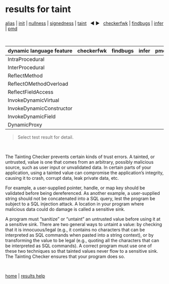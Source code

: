 # results for taint

[alias](https://github.com/michaelemery/staticanalysis/blob/master/results/alias/README.md) | [init](https://github.com/michaelemery/staticanalysis/blob/master/results/init/README.md) | [nullness](https://github.com/michaelemery/staticanalysis/blob/master/results/nullness/README.md) | [signedness](https://github.com/michaelemery/staticanalysis/blob/master/results/signedness/README.md) | [taint](https://github.com/michaelemery/staticanalysis/blob/master/results/taint/README.md) &nbsp; &#x25c0; &#x25b6; &nbsp; [checkerfwk](https://github.com/michaelemery/staticanalysis/blob/master/results/tool/checkerframework.md) | [findbugs](https://github.com/michaelemery/staticanalysis/blob/master/results/tool/findbugs.md) | [infer](https://github.com/michaelemery/staticanalysis/blob/master/results/tool/infer.md) | [pmd](https://github.com/michaelemery/staticanalysis/blob/master/results/tool/pmd.md)

<br>

| dynamic language feature | checkerfwk | findbugs | infer | pmd | 
| --- | :---: | :---: | :---: | :---: |
| IntraProcedural | [](https://github.com/michaelemery/staticanalysis/blob/master/results/taint/checkerframework.md#IntraProcedural) | [](https://github.com/michaelemery/staticanalysis/blob/master/results/taint/findbugs.md#IntraProcedural) | [](https://github.com/michaelemery/staticanalysis/blob/master/results/taint/infer.md#IntraProcedural) | [](https://github.com/michaelemery/staticanalysis/blob/master/results/taint/pmd.md#IntraProcedural) |
| InterProcedural | [](https://github.com/michaelemery/staticanalysis/blob/master/results/taint/checkerframework.md#InterProcedural) | [](https://github.com/michaelemery/staticanalysis/blob/master/results/taint/findbugs.md#InterProcedural) | [](https://github.com/michaelemery/staticanalysis/blob/master/results/taint/infer.md#InterProcedural) | [](https://github.com/michaelemery/staticanalysis/blob/master/results/taint/pmd.md#InterProcedural) |
| ReflectMethod | [](https://github.com/michaelemery/staticanalysis/blob/master/results/taint/checkerframework.md#ReflectMethod) | [](https://github.com/michaelemery/staticanalysis/blob/master/results/taint/findbugs.md#ReflectMethod) | [](https://github.com/michaelemery/staticanalysis/blob/master/results/taint/infer.md#ReflectMethod) | [](https://github.com/michaelemery/staticanalysis/blob/master/results/taint/pmd.md#ReflectMethod) |
| ReflectOMethodOverload | [](https://github.com/michaelemery/staticanalysis/blob/master/results/taint/checkerframework.md#ReflectOMethodOverload) | [](https://github.com/michaelemery/staticanalysis/blob/master/results/taint/findbugs.md#ReflectOMethodOverload) | [](https://github.com/michaelemery/staticanalysis/blob/master/results/taint/infer.md#ReflectOMethodOverload) | [](https://github.com/michaelemery/staticanalysis/blob/master/results/taint/pmd.md#ReflectOMethodOverload) |
| ReflectFieldAccess | [](https://github.com/michaelemery/staticanalysis/blob/master/results/taint/checkerframework.md#ReflectFieldAccess) | [](https://github.com/michaelemery/staticanalysis/blob/master/results/taint/findbugs.md#ReflectFieldAccess) | [](https://github.com/michaelemery/staticanalysis/blob/master/results/taint/infer.md#ReflectFieldAccess) | [](https://github.com/michaelemery/staticanalysis/blob/master/results/taint/pmd.md#ReflectFieldAccess) |
| InvokeDynamicVirtual | [](https://github.com/michaelemery/staticanalysis/blob/master/results/taint/checkerframework.md#InvokeDynamicVirtual) | [](https://github.com/michaelemery/staticanalysis/blob/master/results/taint/findbugs.md#InvokeDynamicVirtual) | [](https://github.com/michaelemery/staticanalysis/blob/master/results/taint/infer.md#InvokeDynamicVirtual) | [](https://github.com/michaelemery/staticanalysis/blob/master/results/taint/pmd.md#InvokeDynamicVirtual) |
| InvokeDynamicConstructor | [](https://github.com/michaelemery/staticanalysis/blob/master/results/taint/checkerframework.md#InvokeDynamicConstructor) | [](https://github.com/michaelemery/staticanalysis/blob/master/results/taint/findbugs.md#InvokeDynamicConstructor) | [](https://github.com/michaelemery/staticanalysis/blob/master/results/taint/infer.md#InvokeDynamicConstructor) | [](https://github.com/michaelemery/staticanalysis/blob/master/results/taint/pmd.md#InvokeDynamicConstructor) |
| InvokeDynamicField | [](https://github.com/michaelemery/staticanalysis/blob/master/results/taint/checkerframework.md#InvokeDynamicField) | [](https://github.com/michaelemery/staticanalysis/blob/master/results/taint/findbugs.md#InvokeDynamicField) | [](https://github.com/michaelemery/staticanalysis/blob/master/results/taint/infer.md#InvokeDynamicField) | [](https://github.com/michaelemery/staticanalysis/blob/master/results/taint/pmd.md#InvokeDynamicField) |
| DynamicProxy | [](https://github.com/michaelemery/staticanalysis/blob/master/results/taint/checkerframework.md#DynamicProxy) | [](https://github.com/michaelemery/staticanalysis/blob/master/results/taint/findbugs.md#DynamicProxy) | [](https://github.com/michaelemery/staticanalysis/blob/master/results/taint/infer.md#DynamicProxy) | [](https://github.com/michaelemery/staticanalysis/blob/master/results/taint/pmd.md#DynamicProxy) |

> Select test result for detail.

<br>

The Tainting Checker prevents certain kinds of trust errors. A tainted, or untrusted, value is one that comes from an arbitrary, possibly malicious source, such as user input or unvalidated data. In certain parts of your application, using a tainted value can compromise the application’s integrity, causing it to crash, corrupt data, leak private data, etc.

For example, a user-supplied pointer, handle, or map key should be validated before being dereferenced. As another example, a user-supplied string should not be concatenated into a SQL query, lest the program be subject to a SQL injection attack. A location in your program where malicious data could do damage is called a sensitive sink.

A program must “sanitize” or “untaint” an untrusted value before using it at a sensitive sink. There are two general ways to untaint a value: by checking that it is innocuous/legal (e.g., it contains no characters that can be interpreted as SQL commands when pasted into a string context), or by transforming the value to be legal (e.g., quoting all the characters that can be interpreted as SQL commands). A correct program must use one of these two techniques so that tainted values never flow to a sensitive sink. The Tainting Checker ensures that your program does so.

<br>

[home](https://github.com/michaelemery/staticanalysis) | [results help](https://github.com/michaelemery/staticanalysis/blob/master/results/README.md)
